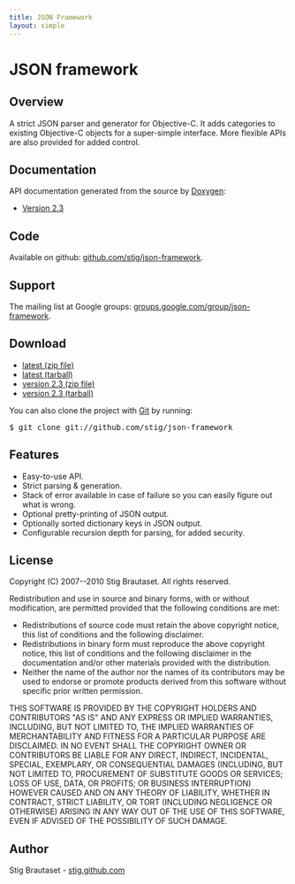 ```yaml
---
title: JSON Framework
layout: simple
---
```


# JSON framework

## Overview

A strict JSON parser and generator for Objective-C. It adds categories to existing Objective-C objects for a super-simple interface. More flexible APIs are also provided for added control.

## Documentation

API documentation generated from the source by [Doxygen](http://www.doxygen.org):

* [Version 2.3](2.3/)

## Code

Available on github: [github.com/stig/json-framework](http://github.com/stig/json-framework).

## Support

The mailing list at Google groups:
[groups.google.com/group/json-framework](http://groups.google.com/group/json-framework).

## Download

* [latest (zip file)](http://github.com/stig/json-framework/zipball/master)
* [latest (tarball)](http://github.com/stig/json-framework/tarball/master)
* [version 2.3 (zip file)](http://github.com/stig/json-framework/zipball/v2.3)
* [version 2.3 (tarball)](http://github.com/stig/json-framework/tarball/v2.3)

You can also clone the project with [Git](http://git-scm.com) by running:
<pre>
$ git clone git://github.com/stig/json-framework
</pre>

## Features

* Easy-to-use API.
* Strict parsing & generation.
* Stack of error available in case of failure so you can easily figure out what is wrong.
* Optional pretty-printing of JSON output.
* Optionally sorted dictionary keys in JSON output.
* Configurable recursion depth for parsing, for added security.

## License

Copyright (C) 2007--2010 Stig Brautaset. All rights reserved.

Redistribution and use in source and binary forms, with or without modification, are permitted provided that the following conditions are met:

* Redistributions of source code must retain the above copyright notice, this list of conditions and the following disclaimer.
* Redistributions in binary form must reproduce the above copyright notice, this list of conditions and the following disclaimer in the documentation and/or other materials provided with the distribution.
* Neither the name of the author nor the names of its contributors may be used to endorse or promote products derived from this software without specific prior written permission.

THIS SOFTWARE IS PROVIDED BY THE COPYRIGHT HOLDERS AND CONTRIBUTORS "AS IS" AND ANY EXPRESS OR IMPLIED WARRANTIES, INCLUDING, BUT NOT LIMITED TO, THE IMPLIED WARRANTIES OF MERCHANTABILITY AND FITNESS FOR A PARTICULAR PURPOSE ARE DISCLAIMED. IN NO EVENT SHALL THE COPYRIGHT OWNER OR CONTRIBUTORS BE LIABLE FOR ANY DIRECT, INDIRECT, INCIDENTAL, SPECIAL, EXEMPLARY, OR CONSEQUENTIAL DAMAGES (INCLUDING, BUT NOT LIMITED TO, PROCUREMENT OF SUBSTITUTE GOODS OR SERVICES; LOSS OF USE, DATA, OR PROFITS; OR BUSINESS INTERRUPTION) HOWEVER CAUSED AND ON ANY THEORY OF LIABILITY, WHETHER IN CONTRACT, STRICT LIABILITY, OR TORT (INCLUDING NEGLIGENCE OR OTHERWISE) ARISING IN ANY WAY OUT OF THE USE OF THIS SOFTWARE, EVEN IF ADVISED OF THE POSSIBILITY OF SUCH DAMAGE.

## Author

Stig Brautaset - [stig.github.com](http://stig.github.com)

